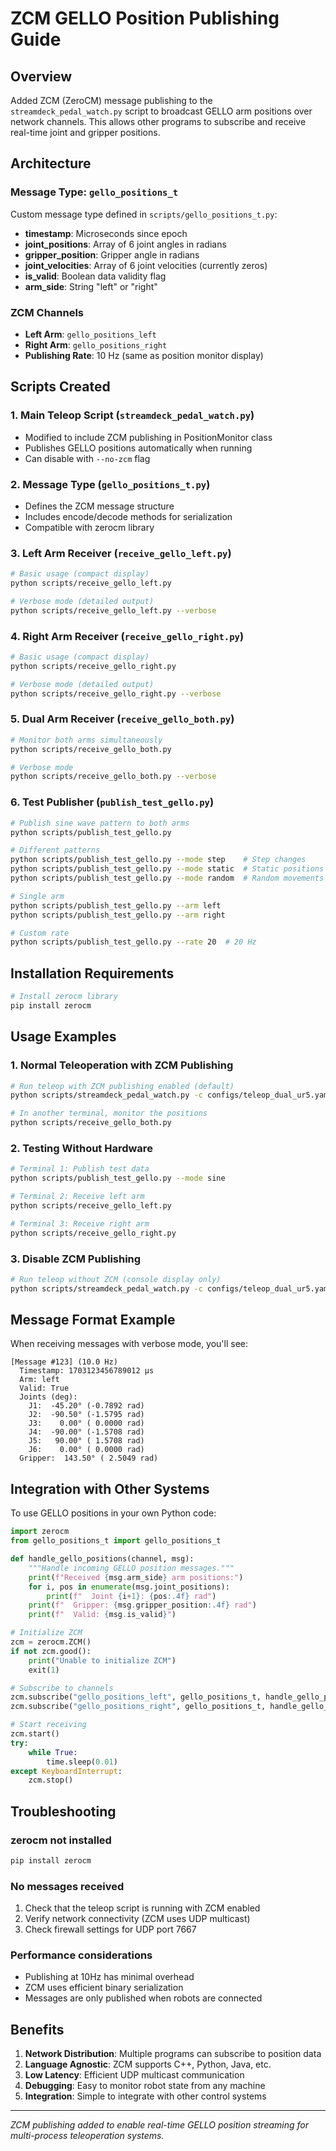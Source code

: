 # ZCM GELLO Position Publishing Guide

## Overview
Added ZCM (ZeroCM) message publishing to the `streamdeck_pedal_watch.py` script to broadcast GELLO arm positions over network channels. This allows other programs to subscribe and receive real-time joint and gripper positions.

## Architecture

### Message Type: `gello_positions_t`
Custom message type defined in `scripts/gello_positions_t.py`:
- **timestamp**: Microseconds since epoch
- **joint_positions**: Array of 6 joint angles in radians
- **gripper_position**: Gripper angle in radians
- **joint_velocities**: Array of 6 joint velocities (currently zeros)
- **is_valid**: Boolean data validity flag
- **arm_side**: String "left" or "right"

### ZCM Channels
- **Left Arm**: `gello_positions_left`
- **Right Arm**: `gello_positions_right`
- **Publishing Rate**: 10 Hz (same as position monitor display)

## Scripts Created

### 1. **Main Teleop Script** (`streamdeck_pedal_watch.py`)
- Modified to include ZCM publishing in PositionMonitor class
- Publishes GELLO positions automatically when running
- Can disable with `--no-zcm` flag

### 2. **Message Type** (`gello_positions_t.py`)
- Defines the ZCM message structure
- Includes encode/decode methods for serialization
- Compatible with zerocm library

### 3. **Left Arm Receiver** (`receive_gello_left.py`)
```bash
# Basic usage (compact display)
python scripts/receive_gello_left.py

# Verbose mode (detailed output)
python scripts/receive_gello_left.py --verbose
```

### 4. **Right Arm Receiver** (`receive_gello_right.py`)
```bash
# Basic usage (compact display)
python scripts/receive_gello_right.py

# Verbose mode (detailed output)
python scripts/receive_gello_right.py --verbose
```

### 5. **Dual Arm Receiver** (`receive_gello_both.py`)
```bash
# Monitor both arms simultaneously
python scripts/receive_gello_both.py

# Verbose mode
python scripts/receive_gello_both.py --verbose
```

### 6. **Test Publisher** (`publish_test_gello.py`)
```bash
# Publish sine wave pattern to both arms
python scripts/publish_test_gello.py

# Different patterns
python scripts/publish_test_gello.py --mode step    # Step changes
python scripts/publish_test_gello.py --mode static  # Static positions
python scripts/publish_test_gello.py --mode random  # Random movements

# Single arm
python scripts/publish_test_gello.py --arm left
python scripts/publish_test_gello.py --arm right

# Custom rate
python scripts/publish_test_gello.py --rate 20  # 20 Hz
```

## Installation Requirements

```bash
# Install zerocm library
pip install zerocm
```

## Usage Examples

### 1. Normal Teleoperation with ZCM Publishing
```bash
# Run teleop with ZCM publishing enabled (default)
python scripts/streamdeck_pedal_watch.py -c configs/teleop_dual_ur5.yaml

# In another terminal, monitor the positions
python scripts/receive_gello_both.py
```

### 2. Testing Without Hardware
```bash
# Terminal 1: Publish test data
python scripts/publish_test_gello.py --mode sine

# Terminal 2: Receive left arm
python scripts/receive_gello_left.py

# Terminal 3: Receive right arm
python scripts/receive_gello_right.py
```

### 3. Disable ZCM Publishing
```bash
# Run teleop without ZCM (console display only)
python scripts/streamdeck_pedal_watch.py -c configs/teleop_dual_ur5.yaml --no-zcm
```

## Message Format Example

When receiving messages with verbose mode, you'll see:
```
[Message #123] (10.0 Hz)
  Timestamp: 1703123456789012 µs
  Arm: left
  Valid: True
  Joints (deg):
    J1:  -45.20° (-0.7892 rad)
    J2:  -90.50° (-1.5795 rad)
    J3:    0.00° ( 0.0000 rad)
    J4:  -90.00° (-1.5708 rad)
    J5:   90.00° ( 1.5708 rad)
    J6:    0.00° ( 0.0000 rad)
  Gripper:  143.50° ( 2.5049 rad)
```

## Integration with Other Systems

To use GELLO positions in your own Python code:

```python
import zerocm
from gello_positions_t import gello_positions_t

def handle_gello_positions(channel, msg):
    """Handle incoming GELLO position messages."""
    print(f"Received {msg.arm_side} arm positions:")
    for i, pos in enumerate(msg.joint_positions):
        print(f"  Joint {i+1}: {pos:.4f} rad")
    print(f"  Gripper: {msg.gripper_position:.4f} rad")
    print(f"  Valid: {msg.is_valid}")

# Initialize ZCM
zcm = zerocm.ZCM()
if not zcm.good():
    print("Unable to initialize ZCM")
    exit(1)

# Subscribe to channels
zcm.subscribe("gello_positions_left", gello_positions_t, handle_gello_positions)
zcm.subscribe("gello_positions_right", gello_positions_t, handle_gello_positions)

# Start receiving
zcm.start()
try:
    while True:
        time.sleep(0.01)
except KeyboardInterrupt:
    zcm.stop()
```

## Troubleshooting

### zerocm not installed
```bash
pip install zerocm
```

### No messages received
1. Check that the teleop script is running with ZCM enabled
2. Verify network connectivity (ZCM uses UDP multicast)
3. Check firewall settings for UDP port 7667

### Performance considerations
- Publishing at 10Hz has minimal overhead
- ZCM uses efficient binary serialization
- Messages are only published when robots are connected

## Benefits

1. **Network Distribution**: Multiple programs can subscribe to position data
2. **Language Agnostic**: ZCM supports C++, Python, Java, etc.
3. **Low Latency**: Efficient UDP multicast communication
4. **Debugging**: Easy to monitor robot state from any machine
5. **Integration**: Simple to integrate with other control systems

---
*ZCM publishing added to enable real-time GELLO position streaming for multi-process teleoperation systems.*
